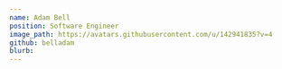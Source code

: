 ```yaml
---
name: Adam Bell
position: Software Engineer
image_path: https://avatars.githubusercontent.com/u/142941835?v=4
github: belladam
blurb: 
---
```


